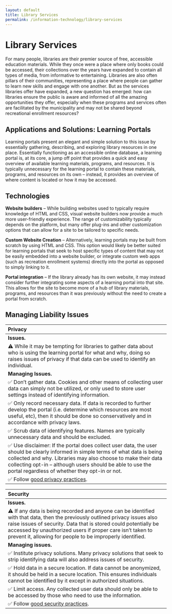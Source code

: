 ```yaml
---
layout: default
title: Library Services
permalink: /information-technology/library-services
---
```


# Library Services

For many people, libraries are their premier source of free, accessible education materials. While they once were a place where only books could be accessed, their collections over the years have expanded to contain all types of media, from informative to entertaining. Libraries are also often pillars of their communities, representing a place where people can gather to learn new skills and engage with one another. But as the services libraries offer have expanded, a new question has emerged: how can libraries ensure the public is aware and informed of all the amazing opportunities they offer, especially when these programs and services often are facilitated by the municipality and may not be shared beyond recreational enrollment resources?

## Applications and Solutions: Learning Portals

Learning portals present an elegant and simple solution to this issue by essentially gathering, describing, and exploring library resources in one place. Essentially functioning as an accessible online database, a learning portal is, at its core, a jump off point that provides a quick and easy overview of available learning materials, programs, and resources. It is typically unnecessary for the learning portal to contain these materials, programs, and resources on its own – instead, it provides an overview of where content is located or how it may be accessed.

## Technologies

**Website builders** – While building websites used to typically require knowledge of HTML and CSS, visual website builders now provide a much more user-friendly experience. The range of customizability typically depends on the platform, but many offer plug-ins and other customization options that can allow for a site to be tailored to specific needs.

**Custom Website Creation** – Alternatively, learning portals may be built from scratch by using HTML and CSS. This option would likely be better suited for learning portals that seek to host specific types of content that may not be easily embedded into a website builder, or integrate custom web apps \(such as recreation enrollment systems\) directly into the portal as opposed to simply linking to it.

**Portal integration** – If the library already has its own website, it may instead consider further integrating some aspects of a learning portal into that site. This allows for the site to become more of a hub of library materials, programs, and resources than it was previously without the need to create a portal from scratch.

## Managing Liability Issues

| Privacy |
| :--- |
| **Issues.** |
| ⚠ While it may be tempting for libraries to gather data about who is using the learning portal for what and why, doing so raises issues of privacy if that data can be used to identify an individual. |
| **Managing Issues.** |
| ✅ Don’t gather data. Cookies and other means of collecting user data can simply not be utilized, or only used to store user settings instead of identifying information. |
| ✅ Only record necessary data. If data is recorded to further develop the portal \(i.e. determine which resources are most useful, etc\), then it should be done so conservatively and in accordance with privacy laws. |
| ✅ Scrub data of identifying features. Names are typically unnecessary data and should be excluded. |
| ✅ Use disclaimer: If the portal does collect user data, the user should be clearly informed in simple terms of what data is being collected and why. Libraries may also  choose to make their data collecting opt-in – although users should be able to use the portal regardless of whether they opt-in or not. |
| ✅ Follow [good privacy practices](https://cippic-ca.github.io/SmartCityToolkit/privacy.html). |

| Security |
| :--- |
| **Issues.** |
| ⚠ If any data is being recorded and anyone can be identified with that data, then the previously outlined privacy issues also raise issues of security. Data that is stored could potentially be accessed by unauthorized users if proper care isn’t taken to prevent it, allowing for people to be improperly identified. |
| **Managing issues.** |
| ✅ Institute privacy solutions. Many privacy solutions that seek to strip identifying data will also address issues of security. |
| ✅ Hold data in a secure location. If data cannot be anonymized, it should be held in a secure location. This ensures individuals cannot be identified by it except in authorized situations. |
| ✅ Limit access. Any collected user data should only be able to be accessed by those who need to use the information. |
| ✅ Follow [good security practices](https://cippic-ca.github.io/SmartCityToolkit/security.html). |

